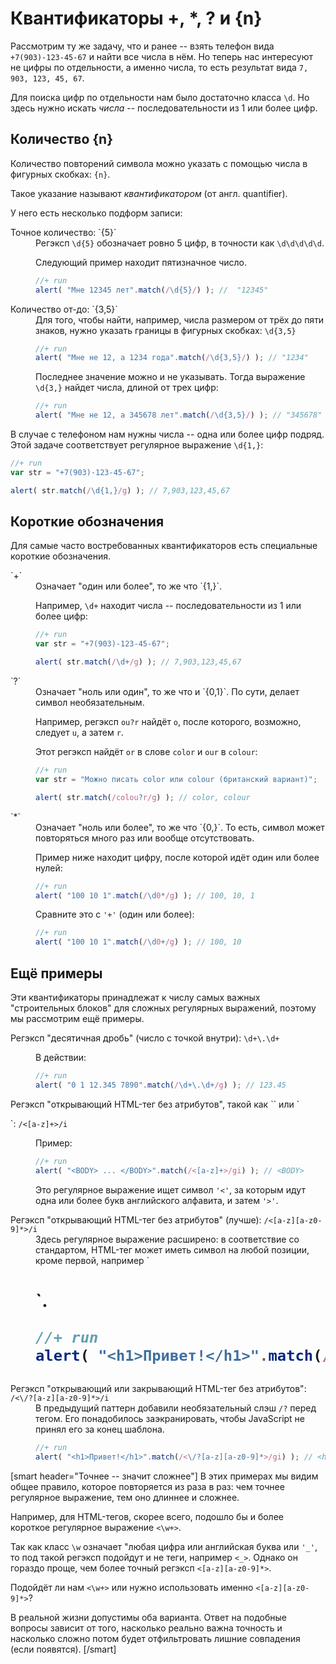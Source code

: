 # Квантификаторы +, *, ? и {n}

Рассмотрим ту же задачу, что и ранее -- взять телефон вида `+7(903)-123-45-67` и найти все числа в нём. Но теперь нас интересуют не цифры по отдельности, а именно числа, то есть результат вида `7, 903, 123, 45, 67`.

Для поиска цифр по отдельности нам было достаточно класса `\d`. Но здесь нужно искать *числа* -- последовательности из 1 или более цифр.

## Количество {n}

Количество повторений символа можно указать с помощью числа в фигурных скобках: `{n}`.

Такое указание называют *квантификатором* (от англ. quantifier).

У него есть несколько подформ записи:

<dl>
<dt>Точное количество: `{5}`</dt>
<dd>Регэксп <code class="pattern">\d{5}</code> обозначает ровно 5 цифр, в точности как <code class="pattern">\d\d\d\d\d</code>.

Следующий пример находит пятизначное число.

```js
//+ run
alert( "Мне 12345 лет".match(/\d{5}/) ); //  "12345"
```

</dd>
<dt>Количество от-до: `{3,5}`</dt>
<dd>Для того, чтобы найти, например, числа размером от трёх до пяти знаков, нужно указать границы в фигурных скобках: <code class="pattern">\d{3,5}</code>

```js
//+ run
alert( "Мне не 12, а 1234 года".match(/\d{3,5}/) ); // "1234"
```

Последнее значение можно и не указывать. Тогда выражение <code class="pattern">\d{3,}</code> найдет числа, длиной от трех цифр:

```js
//+ run
alert( "Мне не 12, а 345678 лет".match(/\d{3,5}/) ); // "345678"
```
</dd>
</dl>

В случае с телефоном нам нужны числа -- одна или более цифр подряд. Этой задаче соответствует регулярное выражение <code class="pattern">\d{1,}</code>:

```js
//+ run
var str = "+7(903)-123-45-67";

alert( str.match(/\d{1,}/g) ); // 7,903,123,45,67
```


## Короткие обозначения

Для самые часто востребованных квантификаторов есть специальные короткие обозначения.

<dl>
<dt>`+`</dt>
<dd>Означает "один или более", то же что `{1,}`. 

Например, <code class="pattern">\d+</code> находит числа -- последовательности из 1 или более цифр:

```js
//+ run
var str = "+7(903)-123-45-67";

alert( str.match(/\d+/g) ); // 7,903,123,45,67
```

</dd>
<dt>`?`</dt>
<dd>Означает "ноль или один", то же что и `{0,1}`. По сути, делает символ необязательным.

Например, регэксп <code class="pattern">ou?r</code> найдёт <code class="match">o</code>, после которого, возможно, следует <code class="match">u</code>, а затем <code class="match">r</code>.

Этот регэксп найдёт <code class="match">or</code> в слове <code class="subject">color</code> и <code class="match">our</code> в <code class="subject">colour</code>:

```js
//+ run
var str = "Можно писать color или colour (британский вариант)";

alert( str.match(/colou?r/g) ); // color, colour
```

</dd>
<dt>`*`</dt>
<dd>Означает "ноль или более", то же что `{0,}`. То есть, символ может повторяться много раз или вообще отсутствовать.

Пример ниже находит цифру, после которой идёт один или более нулей:

```js
//+ run
alert( "100 10 1".match(/\d0*/g) ); // 100, 10, 1
```

Сравните это с `'+'` (один или более):

```js
//+ run
alert( "100 10 1".match(/\d0+/g) ); // 100, 10
```

</dd>
</dl>

## Ещё примеры

Эти квантификаторы принадлежат к числу самых важных "строительных блоков" для сложных регулярных выражений, поэтому мы рассмотрим ещё примеры.

<dl>
<dt>Регэксп "десятичная дробь" (число с точкой внутри): <code class="pattern">\d+\.\d+</code></dt>
<dd>

В действии:
```js
//+ run
alert( "0 1 12.345 7890".match(/\d+\.\d+/g) ); // 123.45
```

</dd>
<dt>Регэксп "открывающий HTML-тег без атрибутов", такой как `<span>` или `<p>`: <code class="pattern">/&lt;[a-z]+&gt;/i</code></dt>
<dd>Пример:

```js
//+ run
alert( "<BODY> ... </BODY>".match(/<[a-z]+>/gi) ); // <BODY>
```

Это регулярное выражение ищет символ <code class="pattern">'&lt;'</code>, за которым идут одна или более букв английского алфавита, и затем <code class="pattern">'&gt;'</code>. 
</dd>
<dt>Регэксп "открывающий HTML-тег без атрибутов" (лучше): <code class="pattern">/&lt;[a-z][a-z0-9]*&gt;/i</code></dt>
<dd>
Здесь регулярное выражение расширено: в соответствие со стандартом, HTML-тег может иметь символ на любой позиции, кроме первой, например `<h1>`.

```js
//+ run
alert( "<h1>Привет!</h1>".match(/<[a-z][a-z0-9]*>/gi) ); // <h1>
```

</dd>
<dt>Регэксп "открывающий или закрывающий HTML-тег без атрибутов": <code class="pattern">/&lt;\/?[a-z][a-z0-9]*&gt;/i</code></dt>
<dd>В предыдущий паттерн добавили необязательный слэш <code class="pattern">/?</code> перед тегом. Его понадобилось заэкранировать, чтобы JavaScript не принял его за конец шаблона.

```js
//+ run
alert( "<h1>Привет!</h1>".match(/<\/?[a-z][a-z0-9]*>/gi) ); // <h1>, </h1>
```

</dd>
</dl>


[smart header="Точнее -- значит сложнее"]
В этих примерах мы видим общее правило, которое повторяется из раза в раз: чем точнее регулярное выражение, тем оно длиннее и сложнее.

Например, для HTML-тегов, скорее всего, подошло бы и более короткое регулярное выражение <code class="pattern">&lt;\w+&gt;</code>.

Так как класс `\w` означает "любая цифра или английская буква или `'_'`, то под такой регэксп подойдут и не теги, например <code class="match">&lt;_&gt;</code>. Однако он гораздо проще, чем более точный регэксп <code class="pattern">&lt;[a-z][a-z0-9]*&gt;</code>. 

Подойдёт ли нам <code class="pattern">&lt;\w+&gt;</code> или нужно использовать именно <code class="pattern">&lt;[a-z][a-z0-9]*&gt;</code>?

В реальной жизни допустимы оба варианта. Ответ на подобные вопросы зависит от того, насколько реально важна точность и насколько сложно потом будет отфильтровать лишние совпадения (если появятся).
[/smart]




